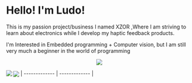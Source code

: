 # Hello! I'm Ludo!
<p align="center">

This is my passion project/business I named XZOR
,Where I am striving to learn about electronics while I develop my haptic feedback products.
</p>
<p align="center">

I'm Interested in Embedded programming + Computer vision,
but I am still very much a beginner in the world of programming
</p>
<p align="center">
 
<img align="center" src="https://pbs.twimg.com/media/E-nU6LxVcAEnO81?format=jpg&name=large">
  
</p>


<img align="center" src="https://github-readme-stats-six-snowy.vercel.app/api/top-langs/?username=L-udo&theme=dark">
| ------------- | ------------- |


<img align="left" src="https://komarev.com/ghpvc/?username=L-udo&color=grey&style=flat-square" >


